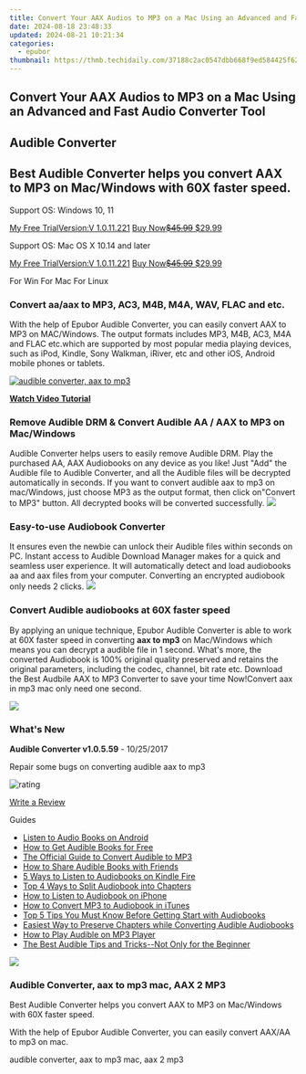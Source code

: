 ```yaml
---
title: Convert Your AAX Audios to MP3 on a Mac Using an Advanced and Fast Audio Converter Tool
date: 2024-08-18 23:48:33
updated: 2024-08-21 10:21:34
categories:
  - epubor
thumbnail: https://thmb.techidaily.com/37188c2ac0547dbb668f9ed584425f62c5411d081b5606c8c487c2ccf4f6d577.jpg
---
```


## Convert Your AAX Audios to MP3 on a Mac Using an Advanced and Fast Audio Converter Tool

## Audible Converter

## Best Audible Converter helps you convert AAX to MP3 on Mac/Windows with 60X faster speed.

Support OS: Windows 10, 11

[My Free TrialVersion:V 1.0.11.221](https://tools.techidaily.com/epubor/audible-converter/) [Buy Now~~$45.99~~ $29.99](https://tools.techidaily.com/epubor/audible-converter/)

Support OS: Mac OS X 10.14 and later

[My Free TrialVersion:V 1.0.11.221](https://tools.techidaily.com/epubor/audible-converter/) [Buy Now~~$45.99~~ $29.99](https://tools.techidaily.com/epubor/audible-converter/)

For Win For Mac For Linux 



### Convert aa/aax to MP3, AC3, M4B, M4A, WAV, FLAC and etc.

With the help of Epubor Audible Converter, you can easily convert AAX to MP3 on MAC/Windows. The output formats includes MP3, M4B, AC3, M4A and FLAC etc.which are supported by most popular media playing devices, such as iPod, Kindle, Sony Walkman, iRiver, etc and other iOS, Android mobile phones or tablets.

[![](http://www.epubor.com/images/audible.htmlscreen1.png "audible converter, aax to mp3")](https://www.youtube.com/watch?v=umikjQG3TS8)

[**Watch Video Tutorial**](https://www.youtube.com/watch?v=umikjQG3TS8)



###  Remove Audible DRM & Convert Audible AA / AAX to MP3 on Mac/Windows

Audible Converter helps users to easily remove Audible DRM. Play the purchased AA, AAX Audiobooks on any device as you like! Just "Add" the Audible file to Audible Converter, and all the Audible files will be decrypted automatically in seconds. If you want to convert audible aax to mp3 on mac/Windows, just choose MP3 as the output format, then click on"Convert to MP3" button. All decrypted books will be converted successfully. ![](http://www.epubor.com/images/audible-to-mp3.png) 



### Easy-to-use Audiobook Converter

It ensures even the newbie can unlock their Audible files within seconds on PC. Instant access to Audible Download Manager makes for a quick and seamless user experience. It will automatically detect and load audiobooks aa and aax files from your computer. Converting an encrypted audiobook only needs 2 clicks. ![](http://www.epubor.com/images/kindle-drm-feature3.png) 



### Convert Audible audiobooks at 60X faster speed

By applying an unique technique, Epubor Audible Converter is able to work at 60X faster speed in converting **aax to mp3** on Mac/Windows which means you can decrypt a audible file in 1 second. What's more, the converted Audiobook is 100% original quality preserved and retains the original parameters, including the codec, channel, bit rate etc. Download the Best Audbile AAX to MP3 Converter to save your time Now!Convert aax in mp3 mac only need one second.

![](http://www.epubor.com/images/fast-conversion.png)



### What's New

**Audible Converter v1.0.5.59** \- 10/25/2017

Repair some bugs on converting audible aax to mp3

![rating](http://www.epubor.com/images/star.png)

[Write a Review](https://tools.techidaily.com/epubor/audible-converter/)

Guides 

* [Listen to Audio Books on Android](https://tools.techidaily.com/epubor/products/)
* [How to Get Audible Books for Free](https://tools.techidaily.com/epubor/products/)
* [The Official Guide to Convert Audible to MP3](https://tools.techidaily.com/epubor/products/)
* [How to Share Audible Books with Friends](https://tools.techidaily.com/epubor/products/)
* [5 Ways to Listen to Audiobooks on Kindle Fire](https://tools.techidaily.com/epubor/products/)
* [Top 4 Ways to Split Audiobook into Chapters](https://tools.techidaily.com/epubor/products/)
* [How to Listen to Audiobook on iPhone](https://tools.techidaily.com/epubor/products/)
* [How to Convert MP3 to Audiobook in iTunes](https://tools.techidaily.com/epubor/products/)
* [Top 5 Tips You Must Know Before Getting Start with Audiobooks](https://tools.techidaily.com/epubor/products/)
* [Easiest Way to Preserve Chapters while Converting Audible Audiobooks](https://tools.techidaily.com/epubor/products/)
* [How to Play Audible on MP3 Player](https://tools.techidaily.com/epubor/products/)
* [The Best Audible Tips and Tricks--Not Only for the Beginner](https://tools.techidaily.com/epubor/products/)

![](http://www.epubor.com/images/product-guide2.jpg) 



### Audible Converter, aax to mp3 mac, AAX 2 MP3

Best Audible Converter helps you convert AAX to MP3 on Mac/Windows with 60X faster speed.

With the help of Epubor Audible Converter, you can easily convert AAX/AA to mp3 on mac.

audible converter, aax to mp3 mac, aax 2 mp3

<ins class="adsbygoogle"
     style="display:block"
     data-ad-format="autorelaxed"
     data-ad-client="ca-pub-7571918770474297"
     data-ad-slot="1223367746"></ins>



<ins class="adsbygoogle"
     style="display:block"
     data-ad-client="ca-pub-7571918770474297"
     data-ad-slot="8358498916"
     data-ad-format="auto"
     data-full-width-responsive="true"></ins>
